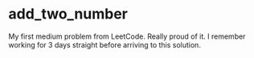 # add_two_number
My first medium problem from LeetCode. Really proud of it. I remember working for 3 days straight before arriving to this solution.

